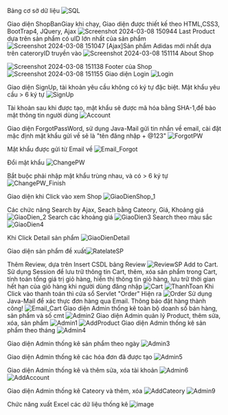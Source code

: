 Bảng cơ sở dữ liệu ![SQL](https://github.com/o0oPintero0o/Java_Web/assets/138128879/f54670fc-22bd-46d3-8e6b-01cd0d6c28a8)

Giao diện ShopBanGiay khi chạy, Giao diện được thiết kế theo HTML,CSS3, BootTrap4, JQuery, Ajax
![Screenshot 2024-03-08 150944](https://github.com/o0oPintero0o/Java_Web/assets/138128879/9d5f5a56-2932-495c-9f82-7351eb39926e)
Last Product dựa trên sản phẩm có uID lớn nhất của sản phẩm
![Screenshot 2024-03-08 151047](https://github.com/o0oPintero0o/Java_Web/assets/138128879/23cd5963-ed40-4c65-8076-9837a323b33e)
[Ajax]Sản phẩm Adidas mới nhất dựa trên cateroryID truyền vào
![Screenshot 2024-03-08 151114](https://github.com/o0oPintero0o/Java_Web/assets/138128879/d2bedf79-0b0b-4b2c-ab26-59c7e95131fc)
About Shop

![Screenshot 2024-03-08 151138](https://github.com/o0oPintero0o/Java_Web/assets/138128879/283ed7c6-86af-4743-8b44-1232c1a7e550)
Footer của Shop
![Screenshot 2024-03-08 151155](https://github.com/o0oPintero0o/Java_Web/assets/138128879/99fb8e25-83e6-425d-b6ee-c7ce0c7fa8df)
Giao diện Login
![Login](https://github.com/o0oPintero0o/Java_Web/assets/138128879/978815df-1f9b-4a74-977f-244ecdbda5d2)

Giao diện SignUp, tài khoản yêu cầu không có ký tự đặc biệt. Mật khẩu yêu cầu > 6 ký tự
![SignUp](https://github.com/o0oPintero0o/Java_Web/assets/138128879/1f2388e7-367a-442a-8514-057a3bd89620)

Tài khoản sau khi được tạo, mật khẩu sẽ được mã hóa bằng SHA-1,để bảo mật thông tin người dùng
![Account](https://github.com/o0oPintero0o/Java_Web/assets/138128879/2646d30e-f93c-4240-9987-55550463e82c)

Giao diện ForgotPassWord, sử dụng Java-Mail gửi tin nhắn về email, cài đặt mặc định mật khẩu gửi về sẽ là "tên đăng nhập + @123"
![ForgotPW](https://github.com/o0oPintero0o/Java_Web/assets/138128879/5bfb7487-b71f-4305-a534-df75d865a4c8)

Mật khẩu được gửi từ Email về
![Email_Forgot](https://github.com/o0oPintero0o/Java_Web/assets/138128879/13698a51-29ac-4224-8278-c3edeb7df5f1)

Đổi mật khẩu ![ChangePW](https://github.com/o0oPintero0o/Java_Web/assets/138128879/bf2d2010-4830-4b83-bd32-914022b41098)

Bắt buộc phải nhập mật khẩu trùng nhau, và có > 6 ký tự
![ChangePW_Finish](https://github.com/o0oPintero0o/Java_Web/assets/138128879/09f75311-afd9-4e4c-af0c-976d64bf3a69)

Giao diện khi Click vào xem Shop
![GiaoDienShop_1](https://github.com/o0oPintero0o/Java_Web/assets/138128879/03430638-e5b8-4665-9c47-16bde709c62e)

Các chức năng Search by Ajax, Seach bằng Cateory, Giá, Khoảng giá
![GiaoDien_2](https://github.com/o0oPintero0o/Java_Web/assets/138128879/c0c9f60a-2c43-47d0-824f-3986498ac4b0)
Search các khoảng giá
![GiaoDien3](https://github.com/o0oPintero0o/Java_Web/assets/138128879/c0dc5a6d-626d-4459-b82e-9d5c81d24e50)
Search theo màu sắc
![GiaoDien4](https://github.com/o0oPintero0o/Java_Web/assets/138128879/a2d10fb1-1824-4bb0-bf83-bd74791c6dae)


Khi Click Detail sản phẩm
![GiaoDienDetail](https://github.com/o0oPintero0o/Java_Web/assets/138128879/a9a7035f-1845-4cde-a340-dfb7f00903e3)

Giao diện sản phẩm đề xuất![RatelateSP](https://github.com/o0oPintero0o/Java_Web/assets/138128879/101bec62-4b40-417e-8d99-a816847582a5)

Thêm Review, dựa trên Insert CSDL bảng Review
![ReviewSP](https://github.com/o0oPintero0o/Java_Web/assets/138128879/68f4ebcf-62d8-407b-b75e-ecdc78526254)
Add to Cart. Sử dụng Session để lưu trữ thông tin Cart, thêm, xóa sản phẩm trong Cart, tính toán tổng giá trị giỏ hàng, hiển thị thông tin giỏ hàng, lưu trữ thời gian hết hạn của giỏ hàng khi người dùng đăng nhập
![Cart](https://github.com/o0oPintero0o/Java_Web/assets/138128879/f63f2920-92d4-481e-ade0-e72cd603b918)
![ThanhToan](https://github.com/o0oPintero0o/Java_Web/assets/138128879/9d98bd52-31ec-4456-a163-766c76170d01)
Khi Click vào thanh toán thì cửa sổ Servlet "Order" Hiện ra
![Order](https://github.com/o0oPintero0o/Java_Web/assets/138128879/fba0f71b-ca45-4a55-bef0-c7f67aba9239)
Sử dụng Java-Mail để xác thực đơn hàng qua Email. Thông báo đặt hàng thành công!
![Email_Cart](https://github.com/o0oPintero0o/Java_Web/assets/138128879/228c6f2c-7848-4bec-bda1-d79da93db5db)
Giao diện Admin thống kê toàn bộ doanh số bán hàng, sản phẩm và số cmt
![Admin2](https://github.com/o0oPintero0o/Java_Web/assets/138128879/7a47aefe-b528-49ed-bda8-da9b8e59224e)
Giao diện Admin quản lý Product, thêm sửa, xóa, sản phẩm
![Admin1](https://github.com/o0oPintero0o/Java_Web/assets/138128879/74a2426c-0bca-4d7c-940d-7a16344768df)
![AddProduct](https://github.com/o0oPintero0o/Java_Web/assets/138128879/8d0ddfb6-fd36-4939-afdd-3348b03d63d4)
Giao diện Admin thống kê sản phẩm theo tháng 
![Admin4](https://github.com/o0oPintero0o/Java_Web/assets/138128879/737708bb-3b9d-4f01-bc16-37e26ff1adae)

Giao diện Admin thống kê sản phẩm theo ngày 
![Admin3](https://github.com/o0oPintero0o/Java_Web/assets/138128879/f1f56c10-9cb9-4d41-aaec-82a5b7e59caa)

Giao diện Admin thống kê các hóa đơn đã được tạo
![Admin5](https://github.com/o0oPintero0o/Java_Web/assets/138128879/3acc6ade-c58b-41b7-b9b1-2df6423b7625)

Giao diện Admin thống kê và thêm sửa, xóa tài khoản
![Admin6](https://github.com/o0oPintero0o/Java_Web/assets/138128879/886d9ad8-527d-42fa-8d42-92b5b05e0981)
![AddAccount](https://github.com/o0oPintero0o/Java_Web/assets/138128879/5ebc9843-35f2-41a4-9c44-51aeb0671cb3)

Giao diện Admin thống kê Cateory và thêm, xóa
![AddCateory](https://github.com/o0oPintero0o/Java_Web/assets/138128879/dd0ee288-59ff-49de-ac81-16bebe771647)
![Admin9](https://github.com/o0oPintero0o/Java_Web/assets/138128879/3ad0ea94-6052-4ea0-8313-40908afe0703)

Chức năng xuất Excel các dữ liệu thống kê
![image](https://github.com/o0oPintero0o/Java_Web/assets/138128879/d5e4ff37-985c-4764-ac8a-60d488804b3f)












